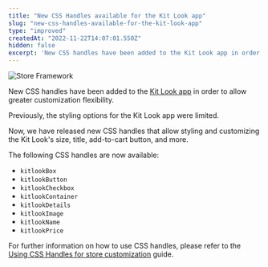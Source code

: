 ```yaml
---
title: "New CSS Handles available for the Kit Look app"
slug: "new-css-handles-available-for-the-kit-look-app"
type: "improved"
createdAt: "2022-11-22T14:07:01.550Z"
hidden: false
excerpt: 'New CSS handles have been added to the Kit Look app in order to allow greater customization flexibility.'
---
```

![Store Framework](https://img.shields.io/badge/-Store%20Framework-red)

New CSS handles have been added to the [Kit Look app](https://developers.vtex.com/vtex-developer-docs/docs/vtexbr-kitlook) in order to allow greater customization flexibility.

Previously, the styling options for the Kit Look app were limited.

Now, we have released new CSS handles that allow styling and customizing the Kit Look's size, title, add-to-cart button, and more.

The following CSS handles are now available:

- `kitlookBox`
- `kitlookButton`
- `kitlookCheckbox`
- `kitlookContainer`
- `kitlookDetails`
- `kitlookImage`
- `kitlookName`
- `kitlookPrice`

For further information on how to use CSS handles, please refer to the [Using CSS Handles for store customization](https://developers.vtex.com/vtex-developer-docs/docs/vtex-io-documentation-using-css-handles-for-store-customization) guide.
